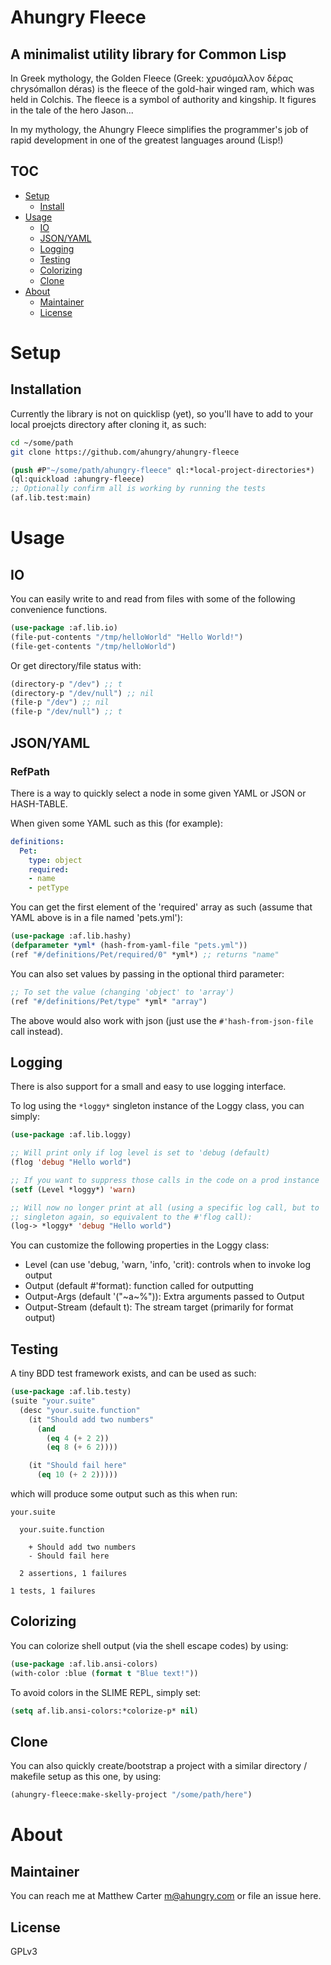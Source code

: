 # Ahungry Fleece

## A minimalist utility library for Common Lisp
In Greek mythology, the Golden Fleece (Greek: χρυσόμαλλον δέρας
chrysómallon déras) is the fleece of the gold-hair winged ram,
which was held in Colchis. The fleece is a symbol of authority and
kingship. It figures in the tale of the hero Jason...

In my mythology, the Ahungry Fleece simplifies the programmer's job of
rapid development in one of the greatest languages around (Lisp!)

## TOC
- [Setup](#setup)
  * [Install](#installation)
- [Usage](#usage)
  * [IO](#io)
  * [JSON/YAML](#refpath)
  * [Logging](#logging)
  * [Testing](#testing)
  * [Colorizing](#colorizing)
  * [Clone](#clone)
- [About](#about)
  * [Maintainer](#maintainer)
  * [License](#license)

# Setup
## Installation
Currently the library is not on quicklisp (yet), so you'll have to add
to your local proejcts directory after cloning it, as such:

```sh
cd ~/some/path
git clone https://github.com/ahungry/ahungry-fleece
```

```lisp
(push #P"~/some/path/ahungry-fleece" ql:*local-project-directories*)
(ql:quickload :ahungry-fleece)
;; Optionally confirm all is working by running the tests
(af.lib.test:main)
```

# Usage
## IO
You can easily write to and read from files with some of the following
convenience functions.

```lisp
(use-package :af.lib.io)
(file-put-contents "/tmp/helloWorld" "Hello World!")
(file-get-contents "/tmp/helloWorld")
```

Or get directory/file status with:

```lisp
(directory-p "/dev") ;; t
(directory-p "/dev/null") ;; nil
(file-p "/dev") ;; nil
(file-p "/dev/null") ;; t
```

## JSON/YAML
### RefPath
There is a way to quickly select a node in some given YAML or JSON or
HASH-TABLE.

When given some YAML such as this (for example):

```yml
definitions:
  Pet:
    type: object
    required:
    - name
    - petType
```

You can get the first element of the 'required' array as such (assume
that YAML above is in a file named 'pets.yml'):

```lisp
(use-package :af.lib.hashy)
(defparameter *yml* (hash-from-yaml-file "pets.yml"))
(ref "#/definitions/Pet/required/0" *yml*) ;; returns "name"
```

You can also set values by passing in the optional third parameter:

```lisp
;; To set the value (changing 'object' to 'array')
(ref "#/definitions/Pet/type" *yml* "array")
```

The above would also work with json (just use the
`#'hash-from-json-file` call instead).

## Logging
There is also support for a small and easy to use logging interface.

To log using the `*loggy*` singleton instance of the Loggy class, you
can simply:

```lisp
(use-package :af.lib.loggy)

;; Will print only if log level is set to 'debug (default)
(flog 'debug "Hello world")

;; If you want to suppress those calls in the code on a prod instance
(setf (Level *loggy*) 'warn)

;; Will now no longer print at all (using a specific log call, but to
;; singleton again, so equivalent to the #'flog call):
(log-> *loggy* 'debug "Hello world")
```

You can customize the following properties in the Loggy class:
- Level (can use 'debug, 'warn, 'info, 'crit): controls when to invoke
  log output
- Output (default #'format): function called for outputting
- Output-Args (default '("~a~%")): Extra arguments passed to Output
- Output-Stream (default t): The stream target (primarily for format output)

## Testing
A tiny BDD test framework exists, and can be used as such:

```lisp
(use-package :af.lib.testy)
(suite "your.suite"
  (desc "your.suite.function"
    (it "Should add two numbers"
      (and
        (eq 4 (+ 2 2))
        (eq 8 (+ 6 2))))

    (it "Should fail here"
      (eq 10 (+ 2 2)))))
```
which will produce some output such as this when run:

```
your.suite

  your.suite.function

    + Should add two numbers
    - Should fail here

  2 assertions, 1 failures

1 tests, 1 failures
```

## Colorizing
You can colorize shell output (via the shell escape codes) by using:

```lisp
(use-package :af.lib.ansi-colors)
(with-color :blue (format t "Blue text!"))
```

To avoid colors in the SLIME REPL, simply set:

```lisp
(setq af.lib.ansi-colors:*colorize-p* nil)
```

## Clone
You can also quickly create/bootstrap a project with a similar
directory / makefile setup as this one, by using:

```lisp
(ahungry-fleece:make-skelly-project "/some/path/here")
```

# About
## Maintainer
You can reach me at Matthew Carter <m@ahungry.com> or file an issue here.

## License
GPLv3
